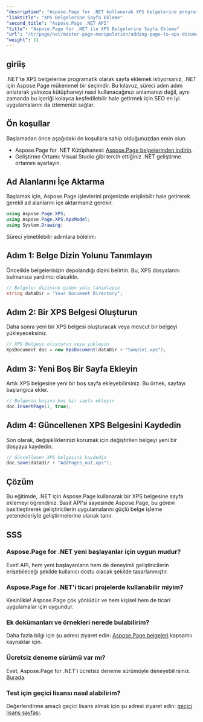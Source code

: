 ```yaml
---
"description": "Aspose.Page for .NET kullanarak XPS belgelerine programatik olarak sayfa eklemeyi öğrenin. Bu kapsamlı kılavuz, ön koşulları, kod örneklerini ve SSS'leri kapsar."
"linktitle": "XPS Belgelerine Sayfa Ekleme"
"second_title": "Aspose.Page .NET API"
"title": "Aspose.Page for .NET ile XPS Belgelerine Sayfa Ekleme"
"url": "/tr/page/net/master-page-manipulation/adding-page-to-xps-document/"
"weight": 11
---
```


## giriiş

.NET'te XPS belgelerine programatik olarak sayfa eklemek istiyorsanız, .NET için Aspose.Page mükemmel bir seçimdir. Bu kılavuz, süreci adım adım anlatarak yalnızca kütüphaneyi nasıl kullanacağınızı anlamanızı değil, aynı zamanda bu içeriği kolayca keşfedilebilir hale getirmek için SEO en iyi uygulamalarını da izlemenizi sağlar.

## Ön koşullar

Başlamadan önce aşağıdaki ön koşullara sahip olduğunuzdan emin olun:

- Aspose.Page for .NET Kütüphanesi: [Aspose.Page belgelerinden indirin](https://reference.aspose.com/page/net/).
- Geliştirme Ortamı: Visual Studio gibi tercih ettiğiniz .NET geliştirme ortamını ayarlayın.

## Ad Alanlarını İçe Aktarma

Başlamak için, Aspose.Page işlevlerini projenizde erişilebilir hale getirerek gerekli ad alanlarını içe aktarmanız gerekir.

```csharp
using Aspose.Page.XPS;
using Aspose.Page.XPS.XpsModel;
using System.Drawing;
```

Süreci yönetilebilir adımlara bölelim:

## Adım 1: Belge Dizin Yolunu Tanımlayın

Öncelikle belgelerinizin depolandığı dizini belirtin. Bu, XPS dosyalarını bulmanıza yardımcı olacaktır.

```csharp
// Belgeler dizinine giden yolu tanımlayın
string dataDir = "Your Document Directory";
```

## Adım 2: Bir XPS Belgesi Oluşturun

Daha sonra yeni bir XPS belgesi oluşturacak veya mevcut bir belgeyi yükleyeceksiniz.

```csharp
// XPS Belgesi oluşturun veya yükleyin
XpsDocument doc = new XpsDocument(dataDir + "Sample1.xps");
```

## Adım 3: Yeni Boş Bir Sayfa Ekleyin

Artık XPS belgesine yeni bir boş sayfa ekleyebilirsiniz. Bu örnek, sayfayı başlangıca ekler.

```csharp
// Belgenin başına boş bir sayfa ekleyin
doc.InsertPage(1, true);
```

## Adım 4: Güncellenen XPS Belgesini Kaydedin

Son olarak, değişikliklerinizi korumak için değiştirilen belgeyi yeni bir dosyaya kaydedin.

```csharp
// Güncellenen XPS belgesini kaydedin
doc.Save(dataDir + "AddPages_out.xps");
```

## Çözüm

Bu eğitimde, .NET için Aspose.Page kullanarak bir XPS belgesine sayfa eklemeyi öğrendiniz. Basit API'si sayesinde Aspose.Page, bu görevi basitleştirerek geliştiricilerin uygulamalarını güçlü belge işleme yetenekleriyle geliştirmelerine olanak tanır.

## SSS

### Aspose.Page for .NET yeni başlayanlar için uygun mudur?

Evet! API, hem yeni başlayanların hem de deneyimli geliştiricilerin erişebileceği şekilde kullanıcı dostu olacak şekilde tasarlanmıştır.

### Aspose.Page for .NET'i ticari projelerde kullanabilir miyim?

Kesinlikle! Aspose.Page çok yönlüdür ve hem kişisel hem de ticari uygulamalar için uygundur.

### Ek dokümanları ve örnekleri nerede bulabilirim?

Daha fazla bilgi için şu adresi ziyaret edin: [Aspose.Page belgeleri](https://reference.aspose.com/page/net/) kapsamlı kaynaklar için.

### Ücretsiz deneme sürümü var mı?

Evet, Aspose.Page for .NET'i ücretsiz deneme sürümüyle deneyebilirsiniz. [Burada](https://releases.aspose.com/).

### Test için geçici lisansı nasıl alabilirim?

Değerlendirme amaçlı geçici lisans almak için şu adresi ziyaret edin: [geçici lisans sayfası](https://purchase.conholdate.com/temporary-license/).